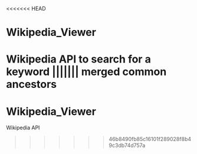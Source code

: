 <<<<<<< HEAD
# Wikipedia_Viewer
Wikipedia API to search for a keyword
||||||| merged common ancestors
=======
# Wikipedia_Viewer
Wikipedia API
>>>>>>> 46b8490fb85c16101f289028f8b49c3db74d757a
